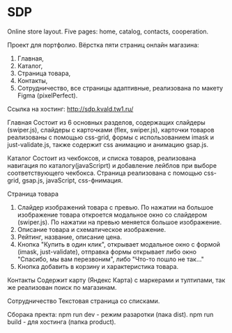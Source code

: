 # SDP
Online store layout. Five pages: home, catalog, contacts, cooperation.

Проект для портфолио. Вёрстка пяти страниц онлайн магазина:
1) Главная,
2) Каталог,
3) Страница товара,
4) Контакты,
5) Сотрудничество,
все страницы адаптивные, реализована по макету Figma (pixelPerfect).

Ссылка на хостинг: http://sdp.kvald.tw1.ru/

Главная
Состоит из 6 основных разделов, содержащих слайдеры (swiper.js), слайдеры с карточками (flex, swiper.js), карточки товаров реализованы c помощью css-grid, формы с использованием imask и just-validate.js, также содержит css анимацию и анимацию gsap.js.

Каталог
Состоит из чекбоксов, и списка товаров, реализована навигация по каталогу(javaScriprt) и добавление лейблов при выборе соответствующего чекбокса. Страница реализована с помощью css-grid, gsap.js, javaScript, css-фнимация.

Страница товара
1) Слайдер изображений товара с превью. По нажатии на большое изображение товара откроется модальное окно со слайдером (swiper.js). По нажатии на превью меняется большое изображение.
2) Описание товара и схематическое изображение.
3) Рейтинг, название, описание цена.
4) Кнопка "Купить в один клик", открывает модальное окно с формой (imask, just-validate), отправка формы открывает либо окно "Спасибо, мы вам перезвоним", либо "Что-то пошло не так..."
5) Кнопка добавить в корзину и характеристика товара.

Контакты
Содержит карту (Яндекс Карта) с маркерами и тултипами, так же реализован поиск по магазинам.

Сотрудничество
Текстовая страница со списками.

Сборака пректа:
npm run dev - режим разаротки (пака dist).
npm run build - для хостинга (папка product).
